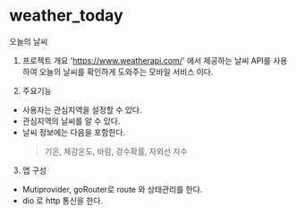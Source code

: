 # weather_today

오늘의 날씨
1. 프로젝트 개요
'https://www.weatherapi.com/' 에서 제공하는 날씨 API를 사용하여 오늘의 날씨를 확인하게 도와주는 모바일 서비스 이다.

2. 주요기능
- 사용자는 관심지역을 설정할 수 있다.
- 관심지역의 날씨를 알 수 있다.
- 날씨 정보에는 다음을 포함한다.
  > 기온, 체감온도, 바람, 강수확률, 자외선 지수 

3. 앱 구성
- Mutiprovider, goRouter로 route 와 상태관리를 한다.
- dio 로 http 통신을 한다.
